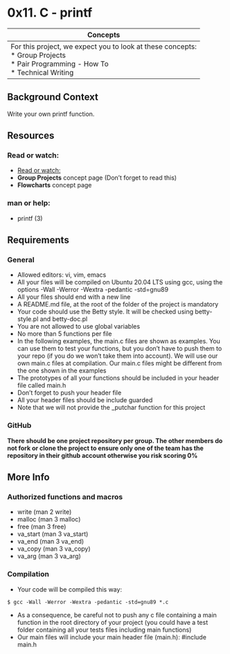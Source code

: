 # 0x11. C - printf

|  **Concepts**|
|--------|
|For this project, we expect you to look at these concepts:<br> * Group Projects <br> * Pair Programming - How To <br> * Technical Writing|
## Background Context
Write your own printf function.
## Resources
### Read or watch:
* [Read or watch:](https://www.academia.edu/10297206/Secrets_of_printf_)
* **Group Projects** concept page (Don’t forget to read this)
* **Flowcharts** concept page
### man or help:
* printf (3)
## Requirements
### General
* Allowed editors: vi, vim, emacs
* All your files will be compiled on Ubuntu 20.04 LTS using gcc, using the options -Wall -Werror -Wextra -pedantic -std=gnu89
* All your files should end with a new line
* A README.md file, at the root of the folder of the project is mandatory
* Your code should use the Betty style. It will be checked using betty-style.pl and betty-doc.pl 
* You are not allowed to use global variables
* No more than 5 functions per file
* In the following examples, the main.c files are shown as examples. You can use them to test your functions, but you don’t have to push them to your repo (if you do we won’t take them into account). We will use our own main.c files at compilation. Our main.c files might be different from the one shown in the examples
* The prototypes of all your functions should be included in your header file called main.h
* Don’t forget to push your header file
* All your header files should be include guarded
* Note that we will not provide the _putchar function for this project
### GitHub
**There should be one project repository per group. The other members do not fork or clone the project to ensure only one of the team has the repository in their github account otherwise you risk scoring 0%**
## More Info
### Authorized functions and macros
* write (man 2 write)
* malloc (man 3 malloc)
* free (man 3 free)
* va_start (man 3 va_start)
* va_end (man 3 va_end)
* va_copy (man 3 va_copy)
* va_arg (man 3 va_arg)
### Compilation
* Your code will be compiled this way:
```console
$ gcc -Wall -Werror -Wextra -pedantic -std=gnu89 *.c
```
* As a consequence, be careful not to push any c file containing a main function in the root directory of your project (you could have a test folder containing all your tests files including main functions)
* Our main files will include your main header file (main.h): #include main.h 
